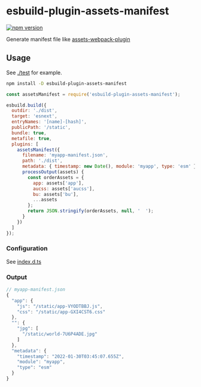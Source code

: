 # esbuild-plugin-assets-manifest

[![npm version](https://img.shields.io/npm/v/esbuild-plugin-assets-manifest.svg?style=flat)](https://www.npmjs.com/package/esbuild-plugin-assets-manifest)

Generate manifest file like [assets-webpack-plugin](https://github.com/ztoben/assets-webpack-plugin)

## Usage

See [./test](https://github.com/indooorsman/esbuild-plugin-assets-manifest/tree/main/test) for example.

```bash
npm install -D esbuild-plugin-assets-manifest
```

```js
const assetsManifest = require('esbuild-plugin-assets-manifest');

esbuild.build({
  outdir: './dist',
  target: 'esnext',
  entryNames: '[name]-[hash]',
  publicPath: '/static',
  bundle: true,
  metafile: true,
  plugins: [
    assetsManifest({
      filename: 'myapp-manifest.json',
      path: './dist',
      metadata: { timestamp: new Date(), module: 'myapp', type: 'esm' },
      processOutput(assets) {
        const orderAssets = {
          app: assets['app'],
          aucss: assets['aucss'],
          bu: assets['bu'],
          ...assets
        };
        return JSON.stringify(orderAssets, null, '  ');
      }
    })
  ]
});
```

### Configuration

See [index.d.ts](https://github.com/indooorsman/esbuild-plugin-assets-manifest/tree/main/index.d.ts)

### Output

```js
// myapp-manifest.json
{
  "app": {
    "js": "/static/app-VYODTBBJ.js",
    "css": "/static/app-GXI4CST6.css"
  },
  "": {
    "jpg": [
      "/static/world-7U6P4ADE.jpg"
    ]
  },
  "metadata": {
    "timestamp": "2022-01-30T03:45:07.655Z",
    "module": "myapp",
    "type": "esm"
  }
}
```
